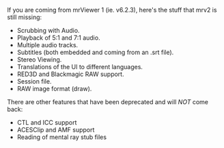 If you are coming from mrViewer 1 (ie. v6.2.3), here's the stuff that
mrv2 is still missing:

- Scrubbing with Audio.
- Playback of 5:1 and 7:1 audio.
- Multiple audio tracks.
- Subtitles (both embedded and coming from an .srt file).
- Stereo Viewing.
- Translations of the UI to different languages.
- RED3D and Blackmagic RAW support.
- Session file.
- RAW image format (draw).

There are other features that have been deprecated and will *NOT* come back:

- CTL and ICC support
- ACESClip and AMF support
- Reading of mental ray stub files
